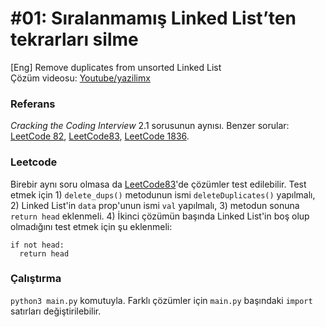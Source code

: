 # #01: Sıralanmamış Linked List’ten tekrarları silme

[Eng] Remove duplicates from unsorted Linked List  
Çözüm videosu: [Youtube/yazilimx](https://youtu.be/6yway1bD144)

### Referans

_Cracking the Coding Interview_ 2.1 sorusunun aynısı. Benzer sorular: [LeetCode 82](https://leetcode.com/problems/remove-duplicates-from-sorted-list-ii/), [LeetCode83](https://leetcode.com/problems/remove-duplicates-from-sorted-list/description/), [LeetCode 1836](https://leetcode.com/problems/remove-duplicates-from-an-unsorted-linked-list/).

### Leetcode

Birebir aynı soru olmasa da [LeetCode83](https://leetcode.com/problems/remove-duplicates-from-sorted-list/description/)'de çözümler test edilebilir. Test etmek için 1) `delete_dups()` metodunun ismi `deleteDuplicates()` yapılmalı, 2) Linked List'in `data` prop'unun ismi `val` yapılmalı, 3) metodun sonuna `return head` eklenmeli. 4) İkinci çözümün başında Linked List'in boş olup olmadığını test etmek için şu eklenmeli:

```
if not head:
  return head
```

### Çalıştırma

`python3 main.py` komutuyla. Farklı çözümler için `main.py` başındaki `import` satırları değiştirilebilir.
